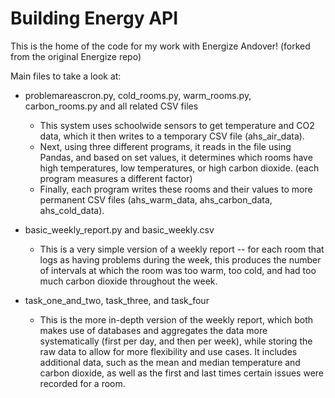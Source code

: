 # Building Energy API

This is the home of the code for my work with Energize Andover! (forked from the original Energize repo)

Main files to take a look at:

- problemareascron.py, cold_rooms.py, warm_rooms.py, carbon_rooms.py and all related CSV files
  - This system uses schoolwide sensors to get temperature and CO2 data, which it then writes to a temporary CSV file (ahs_air_data).
  - Next, using three different programs, it reads in the file using Pandas, and based on set values, it determines which rooms have high temperatures, low temperatures, or high carbon dioxide. (each program measures a different factor)
  - Finally, each program writes these rooms and their values to more permanent CSV files (ahs_warm_data, ahs_carbon_data, ahs_cold_data).
  
- basic_weekly_report.py and basic_weekly.csv
  - This is a very simple version of a weekly report -- for each room that logs as having problems during the week, this produces the number of intervals at which the room was too warm, too cold, and had too much carbon dioxide throughout the week.
  
- task_one_and_two, task_three, and task_four
  - This is the more in-depth version of the weekly report, which both makes use of databases and aggregates the data more systematically (first per day, and then per week), while storing the raw data to allow for more flexibility and use cases. It includes additional data, such as the mean and median temperature and carbon dioxide, as well as the first and last times certain issues were recorded for a room. 
